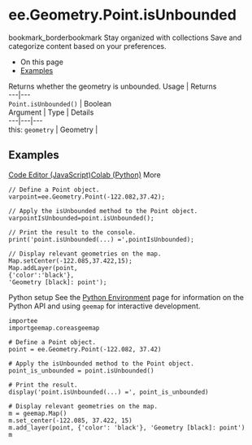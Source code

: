  
#  ee.Geometry.Point.isUnbounded
bookmark_borderbookmark Stay organized with collections  Save and categorize content based on your preferences.
  * On this page
  * [Examples](https://developers.google.com/earth-engine/apidocs/ee-geometry-point-isunbounded#examples)


Returns whether the geometry is unbounded.
Usage | Returns  
---|---  
`Point.isUnbounded()` | Boolean  
Argument | Type | Details  
---|---|---  
this: `geometry` | Geometry |   
## Examples
[Code Editor (JavaScript)](https://developers.google.com/earth-engine/apidocs/ee-geometry-point-isunbounded#code-editor-javascript-sample)[Colab (Python)](https://developers.google.com/earth-engine/apidocs/ee-geometry-point-isunbounded#colab-python-sample) More
```
// Define a Point object.
varpoint=ee.Geometry.Point(-122.082,37.42);

// Apply the isUnbounded method to the Point object.
varpointIsUnbounded=point.isUnbounded();

// Print the result to the console.
print('point.isUnbounded(...) =',pointIsUnbounded);

// Display relevant geometries on the map.
Map.setCenter(-122.085,37.422,15);
Map.addLayer(point,
{'color':'black'},
'Geometry [black]: point');
```
Python setup
See the [ Python Environment](https://developers.google.com/earth-engine/guides/python_install) page for information on the Python API and using `geemap` for interactive development.
```
importee
importgeemap.coreasgeemap
```
```
# Define a Point object.
point = ee.Geometry.Point(-122.082, 37.42)

# Apply the isUnbounded method to the Point object.
point_is_unbounded = point.isUnbounded()

# Print the result.
display('point.isUnbounded(...) =', point_is_unbounded)

# Display relevant geometries on the map.
m = geemap.Map()
m.set_center(-122.085, 37.422, 15)
m.add_layer(point, {'color': 'black'}, 'Geometry [black]: point')
m
```

